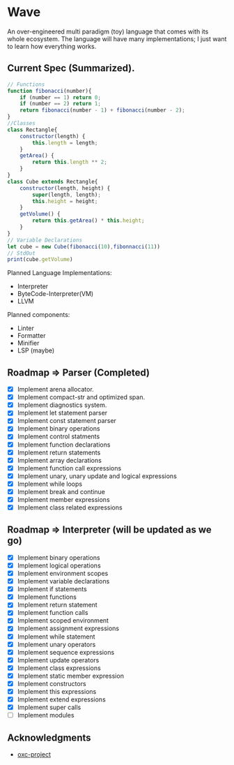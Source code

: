 # Wave
An over-engineered multi paradigm (toy) language that comes with its whole ecosystem.
The language will have many implementations; I just want to learn how everything works.

## Current Spec (Summarized).
```js
// Functions
function fibonacci(number){
    if (number == 1) return 0;
    if (number == 2) return 1;
    return fibonacci(number - 1) + fibonacci(number - 2);
}
//Classes
class Rectangle{
    constructor(length) {
        this.length = length;
    }
    getArea() {
        return this.length ** 2;
    }
}
class Cube extends Rectangle{
    constructor(length, height) {
        super(length, length);
        this.height = height;
    }
    getVolume() {
        return this.getArea() * this.height;
    }
}
// Variable Declarations
let cube = new Cube(fibonacci(10),fibonnacci(11))
// StdOut
print(cube.getVolume)
```

Planned Language Implementations:
- Interpreter
- ByteCode-Interpreter(VM)
- LLVM

Planned components:
- Linter
- Formatter
- Minifier
- LSP (maybe)

<!-- ROADMAP -->
## Roadmap => Parser (Completed)
- [x] Implement arena allocator.
- [x] Implement compact-str and optimized span.
- [x] Implement diagnostics system.
- [x] Implement let statement parser
- [x] Implement const statement parser
- [x] Implement binary operations
- [x] Implement control statments
- [x] Implement function declarations
- [x] Implement return statements
- [x] Implement array declarations
- [x] Implement function call expressions
- [x] Implement unary, unary update and logical expressions
- [x] Implement while loops
- [x] Implement break and continue
- [x] Implement member expressions
- [x] Implement class related expressions

## Roadmap => Interpreter (will be updated as we go)
- [x] Implement binary operations
- [x] Implement logical operations
- [x] Implement environment scopes
- [x] Implement variable declarations
- [x] Implement if statements
- [x] Implement functions
- [x] Implement return statement
- [x] Implement function calls
- [x] Implement scoped environment
- [x] Implement assignment expressions
- [x] Implement while statement
- [x] Implement unary operators
- [x] Implement sequence expressions
- [x] Implement update operators
- [x] Implement class expressions
- [x] Implement static member expression
- [x] Implement constructors
- [x] Implement this expressions
- [x] Implement extend expressions
- [x] Implement super calls
- [ ] Implement modules

<!-- ACKNOWLEDGMENTS -->
## Acknowledgments

* [oxc-project](https://oxc-project.github.io/docs/learn/parser_in_rust/intro.html)

